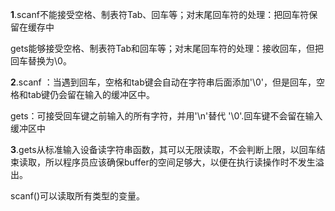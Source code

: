 ﻿**1**.scanf不能接受空格、制表符Tab、回车等；对末尾回车符的处理：把回车符保留在缓存中    

gets能够接受空格、制表符Tab和回车等；对末尾回车符的处理：接收回车，但把回车替换为\0。  
  
**2**.scanf ：当遇到回车，空格和tab键会自动在字符串后面添加'\0'，但是回车，空格和tab键仍会留在输入的缓冲区中。

gets：可接受回车键之前输入的所有字符，并用'\n'替代 '\0'.回车键不会留在输入缓冲区中

**3**.gets从标准输入设备读字符串函数，其可以无限读取，不会判断上限，以回车结束读取，所以程序员应该确保buffer的空间足够大，以便在执行读操作时不发生溢出。    

scanf()可以读取所有类型的变量。
